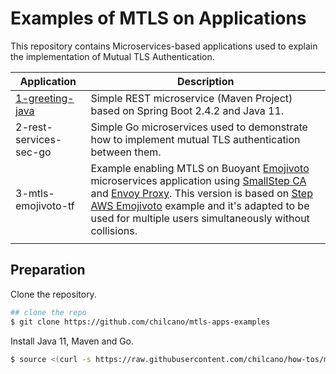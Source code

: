 # Examples of MTLS on Applications

This repository contains Microservices-based applications used to explain the implementation of Mutual TLS Authentication.

| Application                                   | Description
| ---                                           | ---         
| [1-greeting-java](1-greeting-java/README.md)  | Simple REST microservice (Maven Project) based on Spring Boot 2.4.2 and Java 11. 
| 2-rest-services-sec-go                        | Simple Go microservices used to demonstrate how to implement mutual TLS authentication between them.
| 3-mtls-emojivoto-tf                           | Example enabling MTLS on Buoyant [Emojivoto](https://github.com/buoyantio/emojivoto) microservices application using [SmallStep CA](https://github.com/smallstep/certificates) and [Envoy Proxy](https://www.envoyproxy.io/). This version is based on [Step AWS Emojivoto](https://github.com/smallstep/step-aws-emojivoto) example and it's adapted to be used for multiple users simultaneously without collisions.
|                                               |   


## Preparation

Clone the repository.
```sh
## clone the repo
$ git clone https://github.com/chilcano/mtls-apps-examples
```

Install Java 11, Maven and Go.
```sh
$ source <(curl -s https://raw.githubusercontent.com/chilcano/how-tos/master/src/devops_playground_tools_install.sh) 
```
